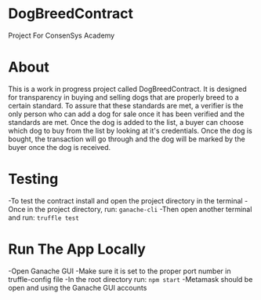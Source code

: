 # DogBreedContract
Project For ConsenSys Academy
# About
This is a work in progress project called DogBreedContract. It is designed for transparency in buying and selling dogs that are properly breed to a certain standard. To assure that these standards are met, a verifier is the only person who can add a dog for sale once it has been verified and the standards are met. Once the dog is added to the list, a buyer can choose which dog to buy from the list by looking at it's credentials. Once the dog is bought, the transaction will go through and the dog will be marked by the buyer once the dog is received.
# Testing
-To test the contract install and open the project directory in the terminal
-Once in the project directory, run: `ganache-cli`
-Then open another terminal and run: `truffle test`
# Run The App Locally
-Open Ganache GUI
-Make sure it is set to the proper port number in truffle-config file
-In the root directory run: `npm start`
-Metamask should be open and using the Ganache GUI accounts

